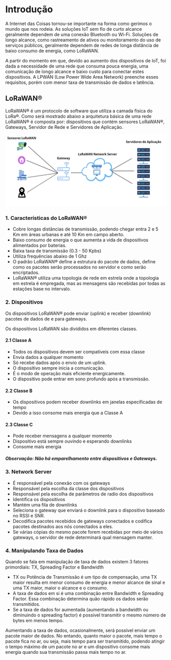 # Introdução
<p> A Internet das Coisas tornou-se importante na forma como gerimos o mundo que nos rodeia. As soluções IoT sem fio de curto alcance geralmente dependem de uma conexão Bluetooth ou Wi-Fi.
Soluções de longo alcance, como rastreamento de ativos ou monitoramento do uso de serviços públicos, geralmente dependem de redes de longa distância de baixo consumo de energia, como LoRaWAN.</p>

<p>A partir do momento em que, devido ao aumento dos dispositivos de IoT, foi dada a necessidade de uma rede que consuma pouca energia, uma comunicação de longo alcance e baixo custo para conectar estes dispositivos. A LPWAN (Low Power Wide Area Network) preenche esses requisitos, porém com menor taxa de transmissão de dados e latência.</p>


## LoRaWAN®
<p>LoRaWAN® é um protocolo de software que utiliza a camada física do LoRa®. Como será mostrado abaixo a arquitetura básica de uma rede LoRaWAN® é composta por: dispositivos que contém sensores LoRaWAN®, Gateways, Servidor de Rede e Servidores de Aplicação.</p>

![Image](https://github.com/MateusFreitas-C/LoRaWAN/blob/main/img/architeture.jpeg)

### 1. Características do LoRaWAN®

* Cobre longas distâncias de transmissão, podendo chegar entra 2 e 5 Km em áreas urbanas e até 10 Km em campo aberto.
* Baixo consumo de energia o que aumenta a vida de dispositivos alimentados por baterias.
* Baixa taxa de transmissão (0.3 - 50 Kpbs)
* Utiliza frequências abaixo de 1 Ghz
* O padrão LoRaWAN® define a estrutura do pacote de dados, define como os pacotes serão processados no servidor e como serão encriptados.
* LoRaWAN® utiliza uma topologia de rede em estrela onde a topologia em estrela é empregada, mas as mensagens são recebidas por todas as estações base no intervalo.

### 2. Dispositivos
<p>Os dispositivos LoRaWAN® pode enviar (uplink) e receber (downlink) pacotes de dados de e para gateways.</p>

<p>Os dispositivos LoRaWAN são divididos em diferentes classes.</p>

#### 2.1 Classe A
* Todos os dispositivos devem ser compatíveis com essa classe
* Envia dados a qualquer momento
* Só recebe dados após o envio de um uplink.
* O dispositivo sempre inicia a comunicação.
* É o modo de operação mais eficiente energicamente.
* O dispositivo pode entrar em sono profundo após a transmissão.

#### 2.2 Classe B
* Os dispositivos podem receber downlinks em janelas especificadas de tempo
* Devido a isso consome mais energia que a Classe A

#### 2.3 Classe C
* Pode receber mensagens a qualquer momento
* Dispositivo está sempre ouvindo e esperando downlinks
* Consome mais energia

##### Observação: Não há emparelhamento entre dispositivos e Gateways.

### 3. Network Server
* É responsável pela conexão com os gateways
* Responsável pela escolha da classe dos dispositivos
* Responsável pela escolha de parâmetros de radio dos dispositivos
* Identifica os dispositivos
* Mantém uma fila de downlinks
* Seleciona o gateway que enviará o downlink para o dispositivo baseado no RSSI e SNR.
* Decodifica pacotes recebidos de gateways conectados e codifica pacotes destinados aos nós conectados a eles.
* Se várias cópias do mesmo pacote forem recebidas por meio de vários gateways, o servidor de rede determinará qual mensagem manter.

### 4. Manipulando Taxa de Dados
<p>Quando se fala em manipulação de taxa de dados existem 3 fatores primordiais: TX, Spreading Factor e Bandwidth</p>

* TX ou Potência de Transmissão é um tipo de compensação, uma TX maior resulta em menor consumo de energia e menor alcance de sinal e uma TX maior, maior o alcance e o consumo.
* A taxa de dados em si é uma combinação entre Bandwidth e Spreading Factor. Essa combinação determina quão rápido os dados serão transmitidos.
* Se a taxa de dados for aumentada (aumentando a bandwidth ou diminuindo o spreading factor) é possível transmitir o mesmo número de bytes em menos tempo.

<p>Aumentando a taxa de dados, ocasionalmente, será possível enviar um pacote maior de dados. No entando, quanto maior o pacote, mais tempo o pacote fica no ar, ou seja, mais tempo para
ser transmitido, podendo atingir o tempo máximo de um pacote no ar e um dispositivo consome mais energia quando sua transmissão passa mais tempo no ar.</p>
